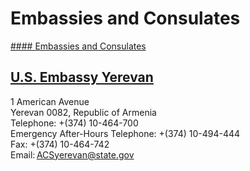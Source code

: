 # Embassies and Consulates

[#### Embassies and Consulates](javascript:void(0); "Embassies and Consulates")

## [U.S. Embassy Yerevan](https://am.usembassy.gov/)

1 American Avenue   
Yerevan 0082, Republic of Armenia   
Telephone: +(374) 10-464-700   
Emergency After-Hours Telephone: +(374) 10-494-444   
Fax: +(374) 10-464-742  
Email: [ACSyerevan@state.gov](mailto:ACSyerevan@state.gov)